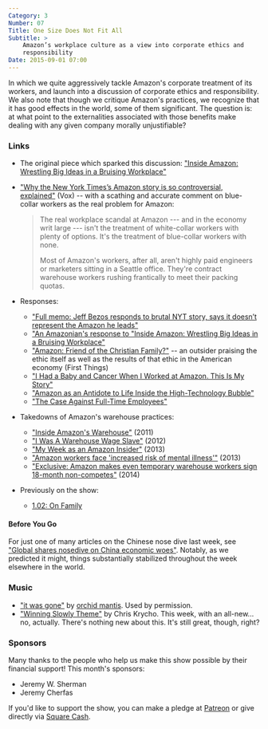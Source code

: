 ```yaml
---
Category: 3
Number: 07
Title: One Size Does Not Fit All
Subtitle: >
    Amazon’s workplace culture as a view into corporate ethics and
    responsibility
Date: 2015-09-01 07:00
---
```


In which we quite aggressively tackle Amazon's corporate treatment of its
workers, and launch into a discussion of corporate ethics and responsibility. We
also note that though we critique Amazon's practices, we recognize that it has
good effects in the world, some of them significant. The question is: at what
point to the externalities associated with those benefits make dealing with any
given company morally unjustifiable?

### Links
  - The original piece which sparked this discussion: ["Inside Amazon: Wrestling
    Big Ideas in a Bruising Workplace"][nyt]
  - ["Why the New York Times’s Amazon story is so controversial, explained"][vox]
    (Vox) -- with a scathing and accurate comment on blue-collar workers as the real
    problem for Amazon:

    > The real workplace scandal at Amazon --- and in the economy writ large ---
    > isn't the treatment of white-collar workers with plenty of options. It's
    > the treatment of blue-collar workers with none.
    >
    > Most of Amazon's workers, after all, aren't highly paid engineers or
    > marketers sitting in a Seattle office. They're contract warehouse workers
    > rushing frantically to meet their packing quotas.

  - Responses:

      + ["Full memo: Jeff Bezos responds to brutal NYT story, says it doesn’t
        represent the Amazon he leads"][bezos]
      + ["An Amazonian's response to "Inside Amazon: Wrestling Big Ideas in a
        Bruising Workplace"][ciobotariu]
      + ["Amazon: Friend of the Christian Family?"][ft] -- an outsider praising the ethic itself as well as the results of that
        ethic in the American economy (First Things)
      + ["I Had a Baby and Cancer When I Worked at Amazon. This Is My Story"][baby]
      + ["Amazon as an Antidote to Life Inside the High-Technology Bubble"][antidote]
      + ["The Case Against Full-Time Employees"][full-time]

  - Takedowns of Amazon's warehouse practices:

      + ["Inside Amazon's Warehouse"][morningcall] (2011)
      + ["I Was A Warehouse Wage Slave"][motherjones] (2012)
      + ["My Week as an Amazon Insider"][guardian] (2013)
      + ["Amazon workers face 'increased risk of mental illness'"][bbc] (2013)
      + ["Exclusive: Amazon makes even temporary warehouse workers sign 18-month
        non-competes"][verge] (2014)

  - Previously on the show:
      + [1.02: On Family](//www.winningslowly.org/1.02)

[nyt]: //www.nytimes.com/2015/08/16/technology/inside-amazon-wrestling-big-ideas-in-a-bruising-workplace.html?_r=0
[vox]: //www.vox.com/2015/8/17/9166023/new-york-times-amazon
[bezos]: //www.geekwire.com/2015/full-memo-jeff-bezos-responds-to-cutting-nyt-expose-says-tolerance-for-lack-of-empathy-needs-to-be-zero/
[ciobotariu]: //www.linkedin.com/pulse/amazonians-response-inside-amazon-wrestling-big-ideas-nick-ciubotariu
[ft]: //www.firstthings.com/blogs/firstthoughts/2015/08/amazon-friend-of-the-christian-family
[baby]: //medium.com/@jcheiffetz/i-had-a-baby-and-cancer-when-i-worked-at-amazon-this-is-my-story-9eba5eef2976
[antidote]: //www.linkedin.com/pulse/amazon-antidote-life-inside-high-technology-bubble-glenn-kelman?trk=pulse-det-nav_art
[full-time]: //www.linkedin.com/pulse/case-against-full-time-employees-dave-ashton

[morningcall]: //www.mcall.com/news/local/amazon/mc-allentown-amazon-complaints-20110917-story.html
[motherjones]: //www.motherjones.com/politics/2012/02/mac-mcclelland-free-online-shipping-warehouses-labor
[guardian]: //www.theguardian.com/technology/2013/dec/01/week-amazon-insider-feature-treatment-employees-work
[bbc]: //www.bbc.com/news/business-25034598
[verge]: //www.theverge.com/2015/3/26/8280309/amazon-warehouse-jobs-exclusive-noncompete-contracts

#### Before You Go
For just one of many articles on the Chinese nose dive last week, see ["Global
shares nosedive on China economic woes"][bbc-china]. Notably, as we predicted it
might, things substantially stabilized throughout the week elsewhere in the
world.

[bbc-china]: //www.bbc.com/news/business-34038147

### Music
  - ["it was gone"](//soundcloud.com/orchid_mantis/it-was-gone) by [orchid
    mantis](//orchid-mantis.bandcamp.com). Used by permission.
  - ["Winning Slowly Theme"](//soundcloud.com/chriskrycho/winning-slowly)
    by Chris Krycho. This week, with an all-new... no, actually. There's nothing
    new about this. It's still great, though, right?


### Sponsors
Many thanks to the people who help us make this show possible by their financial
support! This month's sponsors:

  - Jeremy W. Sherman
  - Jeremy Cherfas

If you'd like to support the show, you can make a pledge at [Patreon] or give
directly via [Square Cash].

[Patreon]: //www.patreon.com/winningslowly
[Square Cash]: //cash.me/$winningslowly
